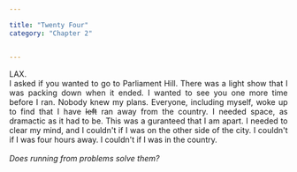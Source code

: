 ```yaml
---

title: "Twenty Four"
category: "Chapter 2"


---
```

<style>
body {
text-align: justify}
</style>

LAX. 
<br>
I asked if you wanted to go to Parliament Hill. There was a light show that I was packing down when it ended. I wanted to see you one more time before I ran. Nobody knew my plans. Everyone, including myself, woke up to find that I have 
~~left~~
ran away from the country. I needed space, as dramactic as it had to be. This was a guranteed that I am apart. I needed to clear my mind, and I couldn't if I was on the other side of the city. I couldn't if I was four hours away. I couldn't if I was in the country.
<br>
<br>
*Does running from problems solve them?*